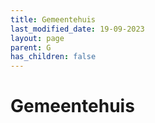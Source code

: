 ```yaml
---
title: Gemeentehuis
last_modified_date: 19-09-2023
layout: page
parent: G
has_children: false
---
```


Gemeentehuis
============

